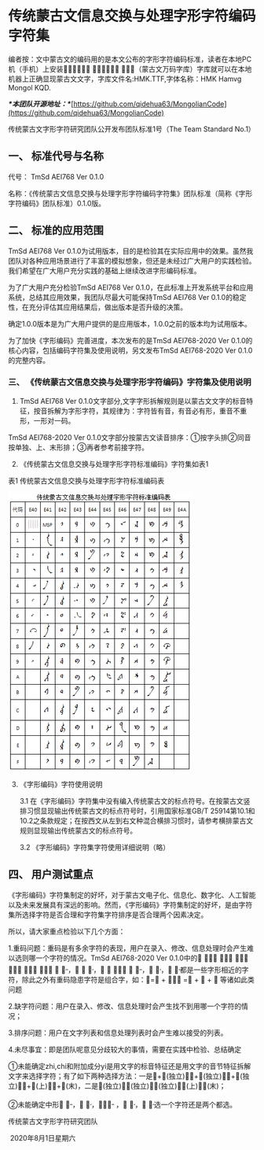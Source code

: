  

# 传统蒙古文信息交换与处理字形字符编码字符集

 

  编者按：文中蒙古文的编码用的是本文公布的字形字符编码标准，读者在本地PC机（手机）上安装  （蒙古文万码字库）字库就可以在本地机器上正确显现蒙古文文字，字库文件名:HMK.TTF,字体名称：HMK Hamvg Mongol KQD.

  ***\*本团队开源地址：\****[https://github.com/qidehua63/MongolianCode](https://github.com/qidehua63/MongolianCode)

 

传统蒙古文字形字符研究团队公开发布团队标准1号（The Team Standard No.1）

 

## 一、 标准代号与名称

代号： TmSd AEI768 Ver 0.1.0

名称：《传统蒙古文信息交换与处理字形字符编码字符集》团队标准（简称《字形字符编码》团队标准）0.1.0版。



## 二、 标准的应用范围

TmSd AEI768 Ver 0.1.0为试用版本，目的是检验其在实际应用中的效果。虽然我团队对各种应用场景进行了丰富的模拟想象，但还是未经过广大用户的实践检验。我们希望在广大用户充分实践的基础上继续改进字形编码标准。

为了广大用户充分检验TmSd AEI768 Ver 0.1.0，在此标准上开发系统平台和应用系统，总结其应用效果，我团队尽最大可能保持TmSd AEI768 Ver 0.1.0的稳定性，在充分评估其应用结果后，做出版本是否升级的决策。

确定1.0.0版本是为广大用户提供的是应用版本，1.0.0之前的版本均为试用版本。

为了加快《字形编码》完善进度，本次发布的是TmSd AEI768-2020 Ver 0.1.0的核心内容，包括编码字符集及使用说明，另文发布TmSd AEI768-2020 Ver 0.1.0的完整内容。



### 三、 《传统蒙古文信息交换与处理字形字符编码》字符集及使用说明

1. TmSd AEI768 Ver 0.1.0文字部分,文字字形拆解规则是以蒙古文文字的标音特征，按音拆解为字形字符，其规律为：字符皆有音，有音必有形，重音不重形，一形对一码。

TmSd AEI768-2020 Ver 0.1.0文字部分按蒙古文读音排序：①按字头排②同音按单独、上、末形排；③再者参考前接字符。

2. 《传统蒙古文信息交换与处理字形字符标准编码》字符集如表1


表1 传统蒙古文信息交换与处理字形字符标准编码表

![img](https://github.com/qidehua63/MongolianCode/blob/master/code.png)
 

 

3. 《字形编码》字符使用说明

   3.1 在《字形编码》字符集中没有编入传统蒙古文的标点符号。在按蒙古文竖排习惯显现输出传统蒙古文的标点符号时，引用国家标准GB/T 25914第10.1和10.2之条款规定；在按西文从左到右文种混合横排习惯时，请参考横排蒙古文规则显现输出传统蒙古文的标点符号。

   3.2 《字形编码》字符集字符使用详细说明（略）

## 四、 用户测试重点

《字形编码》字符集制定的好坏，对于蒙古文电子化、信息化、数字化、人工智能以及未来发展具有深远的影响。然而，《字形编码》字符集制定的好坏，是由字符集所选择字符是否合理和字符集字符排序是否合理两个因素决定。

所以，请大家重点检验以下几个方面：

1.重码问题：重码是有多余字符的表现，用户在录入、修改、信息处理时会产生难以选则哪一个字符的情况。TmSd  AEI768-2020 Ver 0.1.0中的 ， ， ， ， ， ，  ᠊᠊，  ᠊，  ，  ᠊᠊， ᠊， ᠊都是一些字形相近的字符，除此之外有重码隐患字符是组合字，如：= + ， = +  +  等诸如此类问题

2.缺字符问题：用户在录入、修改、信息处理时会产生找不到用哪一个字符的情况；

3.排序问题：用户在文字列表和信息处理列表时会产生难以接受的列表。

4.未尽事宜：即是团队呢意见分歧较大的事情，需要在实践中检验、总结确定

①未能确定zhi,chi和附加成分yi是用文字的标音特征还是用文字的音节特征拆解文字来选择字符；有了如下两种选择方法：一是+(独立)，+(独立)，+(独立)，+(上)，+(末)，二是(独立)，(独立)，(独立)，(上)，(末)；

②未能确定中形 ᠊᠊， ᠊，，᠊᠊ ， ᠊， ᠊选一个字符还是两个都选。 

 

传统蒙古文字形字符研究团队

​              2020年8月1日星期六  
